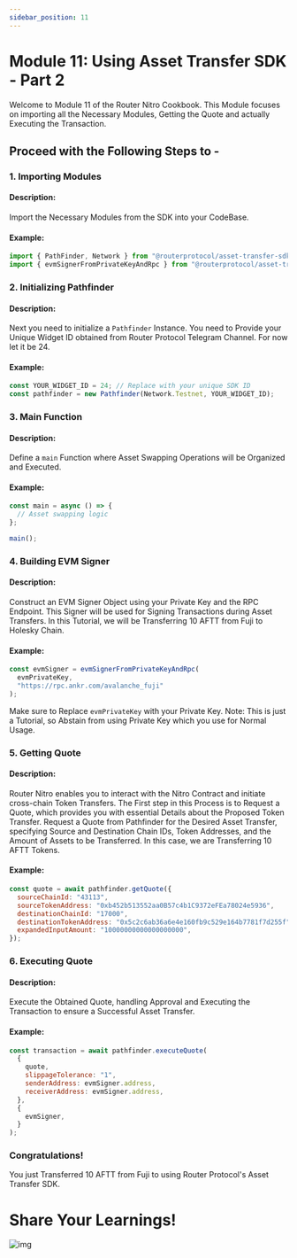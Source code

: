 ```yaml
---
sidebar_position: 11
---
```


# Module 11: Using Asset Transfer SDK - Part 2

Welcome to Module 11 of the Router Nitro Cookbook. This Module focuses on importing all the Necessary Modules, Getting the Quote and actually Executing the Transaction.

## Proceed with the Following Steps to -

### 1. Importing Modules

#### Description:

Import the Necessary Modules from the SDK into your CodeBase.

#### Example:

```javascript
import { PathFinder, Network } from "@routerprotocol/asset-transfer-sdk-ts";
import { evmSignerFromPrivateKeyAndRpc } from "@routerprotocol/asset-transfer-sdk-ts/pathfinder/ChainClient/EvmChainClient";
```

### 2. Initializing Pathfinder

#### Description:

Next you need to initialize a `Pathfinder` Instance. You need to Provide your Unique Widget ID obtained from Router Protocol Telegram Channel. For now let it be 24.

#### Example:

```javascript
const YOUR_WIDGET_ID = 24; // Replace with your unique SDK ID
const pathfinder = new Pathfinder(Network.Testnet, YOUR_WIDGET_ID);
```

### 3. Main Function

#### Description:

Define a <code>main</code> Function where Asset Swapping Operations will be Organized and Executed.

#### Example:

```javascript
const main = async () => {
  // Asset swapping logic
};

main();
```

### 4. Building EVM Signer

#### Description:

Construct an EVM Signer Object using your Private Key and the RPC Endpoint. This Signer will be used for Signing Transactions during Asset Transfers. In this Tutorial, we will be Transferring 10 AFTT from Fuji to Holesky Chain.

#### Example:

```javascript
const evmSigner = evmSignerFromPrivateKeyAndRpc(
  evmPrivateKey,
  "https://rpc.ankr.com/avalanche_fuji"
);
```

Make sure to Replace `evmPrivateKey` with your Private Key.
Note: This is just a Tutorial, so Abstain from using Private Key which you use for Normal Usage.

### 5. Getting Quote

#### Description:

Router Nitro enables you to interact with the Nitro Contract and initiate cross-chain Token Transfers. The First step in this Process is to Request a Quote, which provides you with essential Details about the Proposed Token Transfer.
Request a Quote from Pathfinder for the Desired Asset Transfer, specifying Source and Destination Chain IDs, Token Addresses, and the Amount of Assets to be Transferred. In this case, we are Transferring 10 AFTT Tokens.

#### Example:

```javascript
const quote = await pathfinder.getQuote({
  sourceChainId: "43113",
  sourceTokenAddress: "0xb452b513552aa0B57c4b1C9372eFEa78024e5936",
  destinationChainId: "17000",
  destinationTokenAddress: "0x5c2c6ab36a6e4e160fb9c529e164b7781f7d255f",
  expandedInputAmount: "10000000000000000000",
});
```

### 6. Executing Quote

#### Description:

Execute the Obtained Quote, handling Approval and Executing the Transaction to ensure a Successful Asset Transfer.

#### Example:

```javascript
const transaction = await pathfinder.executeQuote(
  {
    quote,
    slippageTolerance: "1",
    senderAddress: evmSigner.address,
    receiverAddress: evmSigner.address,
  },
  {
    evmSigner,
  }
);
```

### Congratulations!

You just Transferred 10 AFTT from Fuji to using Router Protocol's Asset Transfer SDK.

# Share Your Learnings!

![img](https://github.com/router-resources/Router-Nitro-CookBook/assets/124175970/23258532-0dfa-407e-b695-2ed2eb39d1bc)
